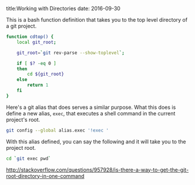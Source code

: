 title:Working with Directories
date: 2016-09-30

This is a bash function definition that takes you to the top level
directory of a git project.

```bash
function cdtop() {
    local git_root;

    git_root=`git rev-parse --show-toplevel`;

    if [ $? -eq 0 ]
    then
        cd ${git_root}
    else
        return 1
    fi
}
```

Here's a git alias that does serves a similar purpose. What this does
is define a new alias, `exec`, that executes a shell command in the
current project's root.


```bash
git config --global alias.exec '!exec '
```

With this alias defined, you can say the following  and it
will take you to the project root.

```bash
cd `git exec pwd`
```

<http://stackoverflow.com/questions/957928/is-there-a-way-to-get-the-git-root-directory-in-one-command>
